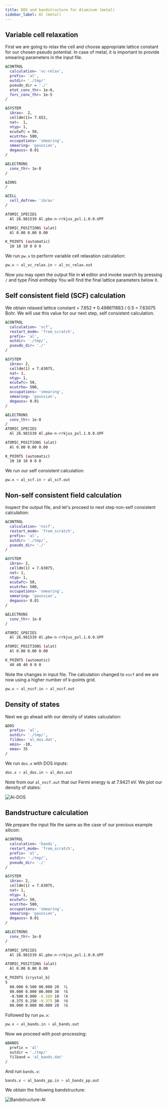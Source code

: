 ```yaml
---
title: DOS and bandstructure for Aluminum (metal)
sidebar_label: Al (metal)
---
```

## Variable cell relaxation
First we are going to relax the cell and choose appropriate lattice constant for
our chosen pseudo potential. In case of metal, it is important to provide
smearing parameters in the input file.

```bash title="src/al/al_relax.in"
&CONTROL
  calculation= 'vc-relax',
  prefix= 'al',
  outdir= './tmp/'
  pseudo_dir = './'
  etot_conv_thr= 1e-6,
  forc_conv_thr= 1e-5
/

&SYSTEM
  ibrav=  2,
  celldm(1)= 7.652,
  nat=  1,
  ntyp= 1,
  ecutwfc = 50,
  ecutrho= 500,
  occupations= 'smearing',
  smearing= 'gaussian',
  degauss= 0.01
/

&ELECTRONS
  conv_thr= 1e-8
/

&IONS
/

&CELL
  cell_dofree= 'ibrav'
/

ATOMIC_SPECIES
  Al 26.981539 Al.pbe-n-rrkjus_psl.1.0.0.UPF

ATOMIC_POSITIONS (alat)
  Al 0.00 0.00 0.00

K_POINTS (automatic)
  10 10 10 0 0 0
```

We run `pw.x` to perform variable cell relaxation calculation:
```bash
pw.x < al_vc_relax.in > al_vc_relax.out
```
Now you may open the output file in **vi** editor and invoke search by pressing
`/` and type *Final enthalpy* You will find the final lattice parameters below
it.


## Self consistent field (SCF) calculation
We obtain relaxed lattice constant = 7.652 * 0.498611683 / 0.5 = 7.63075 Bohr.
We will use this value for our next step, self consistent calculation.

```bash title="src/al/al_scf.in"
&CONTROL
  calculation= 'scf',
  restart_mode= 'from_scratch',
  prefix= 'al',
  outdir= './tmp/',
  pseudo_dir= './'
/

&SYSTEM
  ibrav= 2,
  celldm(1) = 7.63075,
  nat= 1,
  ntyp= 1,
  ecutwfc= 50,
  ecutrho= 500,
  occupations= 'smearing',
  smearing= 'gaussian',
  degauss= 0.01
/

&ELECTRONS
  conv_thr= 1e-8
/
ATOMIC_SPECIES
  Al 26.981539 Al.pbe-n-rrkjus_psl.1.0.0.UPF

ATOMIC_POSITIONS (alat)
  Al 0.00 0.00 0.00

K_POINTS (automatic)
  10 10 10 0 0 0
```

We run our self consistent calculation:
```bash
pw.x < al_scf.in > al_scf.out
```

## Non-self consistent field calculation
Inspect the output file, and let's proceed to next step non-self consistent
calculation:
```bash title="src/al/al_nscf.in"
&CONTROL
  calculation= 'nscf',
  restart_mode= 'from_scratch',
  prefix= 'al',
  outdir= './tmp/',
  pseudo_dir= './'
/

&SYSTEM
  ibrav= 2,
  celldm(1) = 7.63075,
  nat= 1,
  ntyp= 1,
  ecutwfc= 50,
  ecutrho= 500,
  occupations= 'smearing',
  smearing= 'gaussian',
  degauss= 0.01
/

&ELECTRONS
  conv_thr= 1e-8
/

ATOMIC_SPECIES
  Al 26.981539 Al.pbe-n-rrkjus_psl.1.0.0.UPF

ATOMIC_POSITIONS (alat)
  Al 0.00 0.00 0.00

K_POINTS (automatic)
  40 40 40 0 0 0
```

Note the changes in input file. The calculation changed to `nscf` and we are now
using a higher number of k-points grid.
```bash
pw.x < al_nscf.in > al_nscf.out
```

## Density of states
Next we go ahead with our density of states calculation:
```bash title="src/al/al_dos.in"
&DOS
  prefix= 'al',
  outdir= './tmp/',
  fildos= 'al_dos.dat',
  emin= -10,
  emax= 35
/
```

We run `dos.x` with DOS inputs:
```bash
dos.x < al_dos.in > al_dos.out
```
Note from our `al_nscf.out` that our Fermi energy is at 7.9421 eV. We plot our
density of states:

![Al-DOS](../../static/img/al-dos.png)

## Bandstructure calculation
We prepare the input file the same as the case of our previous example silicon:
```bash title="src/al/al_bands.in"
&CONTROL
  calculation= 'bands',
  restart_mode= 'from_scratch',
  prefix= 'al',
  outdir= './tmp/',
  pseudo_dir= './'
/

&SYSTEM
  ibrav= 2,
  celldm(1) = 7.63075,
  nat= 1,
  ntyp= 1,
  ecutwfc= 50,
  ecutrho= 500,
  occupations= 'smearing',
  smearing= 'gaussian',
  degauss= 0.01
/

&ELECTRONS
  conv_thr= 1e-8
/

ATOMIC_SPECIES
  Al 26.981539 Al.pbe-n-rrkjus_psl.1.0.0.UPF

ATOMIC_POSITIONS (alat)
  Al 0.00 0.00 0.00

K_POINTS {crystal_b}
5
  00.000 0.500 00.000 20  !L
  00.000 0.000 00.000 30  !G
  -0.500 0.000 -0.500 10  !X
  -0.375 0.250 -0.375 30  !U
  00.000 0.000 00.000 20  !G
```

Followed by run `pw.x`:
```bash
pw.x < al_bands.in > al_bands.out
```

Now we proceed with post-processing:
```bash title="src/al/al_bands_pp.in"
&BANDS
  prefix = 'al'
  outdir = './tmp/'
  filband = 'al_bands.dat'
/
```

And run `bands.x`:
```bash
bands.x < al_bands_pp.in > al_bands_pp.out
```
We obtain the following bandstructure:

![Bandstructure-Al](../../static/img/al-bands.png)
